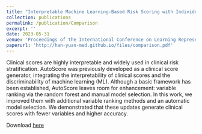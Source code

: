 ```yaml
---
title: "Interpretable Machine Learning-Based Risk Scoring with Individual and Ensemble Model Selection for Clinical Decision Making"
collection: publications
permalink: /publication/Comparison
excerpt: ''
date: 2023-05-31
venue: 'Proceedings of the International Conference on Learning Representations (Tiny Papers Track)'
paperurl: 'http://han-yuan-med.github.io/files/comparison.pdf'
---
```

Clinical scores are highly interpretable and widely used in clinical risk stratification. AutoScore was previously developed as a clinical score generator, integrating the interpretability of clinical scores and the discriminability of machine learning (ML). Although a basic framework has been established, AutoScore leaves room for enhancement: variable ranking via the random forest and manual model selection. In this work, we improved them with additional variable ranking methods and an automatic model selection. We demonstrated that these updates generate clinical scores with fewer variables and higher accuracy.

Download [here](http://han-yuan-med.github.io/files/comparison.pdf)